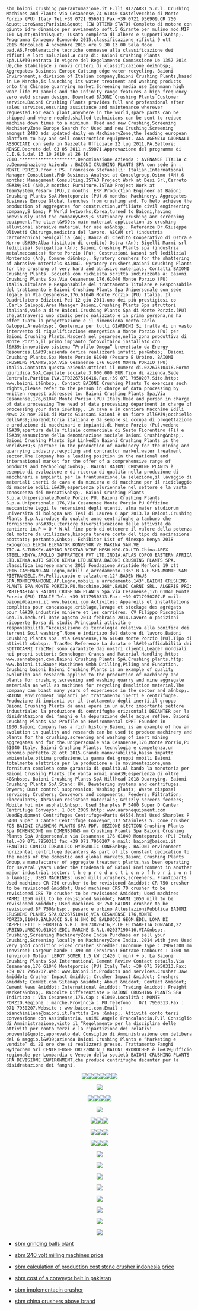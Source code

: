
```
sbm baioni crushing puFrantumazione.it F.lli BIZZARRI S.r.l. Crushing Machines and Plants Via Cesanense,74 61040 Castelvecchio di Monte Porzio (PU) Italy Tel.+39 0721 956011 Fax +39 0721 956909.CR 750 &quot;Loro&amp;Parisini&quot; (IN OTTIMO STATO) Completo di motore con giunto idro dinamico per avviamento soft.5 Girante per mulino mod.MIP 101 &quot;Baioni&quot; (Usata completa di albero e supporti)&nbsp;. Programma Convegno Ecomondo 2015,classificazione rifiuti 9 ott 2015.Mercoledì 4 novembre 2015 ore 9.30 13.00 Sala Noce pad.A6.Problematiche tecniche connesse alla classificazione dei rifiuti e loro soluzioni.A cura di: Baioni Crushing Plants SpA.L&#39;entrata in vigore del Regolamento Commissione Ue 1357 2014 Ue,che stabilisce i nuovi criteri di classificazione dei&nbsp;. Aggregates Business Europe Cutting edge water recycling. Baioni Environment,a division of Italian company,Baioni Crushing Plants,based in Le Marche,is launching its water treatment and washing products onto the Chinese quarrying market.Screening media use Isenmann high wear life PU panels and the Infinity range features a high frequency zero weld screen design. Download BAIONI Crushing Plants Customer service.Baioni Crushing Plants provides full and professional after sales services,ensuring assistance and maintenance wherever requested.For each plant,anywhere in the world,spare parts can be shipped and where needed,skilled technicians can be sent to reduce machine down times to a minimum. Used and new Crushing,Screening MachineryZone Europe Search for Used and new Crushing,Screening amongst 2483 ads updated daily on MachineryZone,the leading european platform to buy and sell construction equipment. AGA AGENZIA GIORNALI ASSOCIATI con sede in Gazzetta Ufficiale 22 lug 2011.PA.Settore: MENSE.Decreto del 03 05 2011 n.59071.Approvazione del programma di C.I.G.S.dal 13 10 2010 al 26 10 2010.*********************.Denominazione Azienda : AVENANCE ITALIA c o.Denominazione Azienda : BAIONI CRUSHING PLANTS SPA con sede in : MONTE PORZIO.Prov : PS. Francesco Stefanelli: Italian,International Manager Consultant,PhD Business Analyst at Consulgroup,Osimo (AN),6 months: Management Consulting.ISTAO Project Work at Desi Srl,Cerreto d&#39;Esi (AN),2 months: Furniture.ISTAO Project Work at TeamSystem,Pesaro (PU),2 months: ERP.Production Engineer at Baioni Crushing Plants SpA,Monteporzio (PU),6 months: Machinery. Aggregates Business Europe Global launches from crushing and. To help achieve the production of aggregates for construction,affiliate civil engineering company,S &amp; P World Networks,Korea,turned to Baioni,having previously used the company&#39;s stationary crushing and screening equipment.The client&#39;s main material application is crushing alluvional abrasive material for use as&nbsp;. Referenze Dr.Giuseppe Olivetti Chirurgo,medicina del lavoro. ASCAM srl (industria cartotecnica) Senigallia (An); Banca di Credito Cooperativo di Ostra e Morro d&#39;Alba (istituto di credito) Ostra (An); Bigelli Marmi srl (edilizia) Senigallia (An); Baioni Crushing Plants spa (industria metalmeccanica) Monte Porzio (Pu); Costruzioni Nasoni srl (edilizia) Monterado (An); Comune di&nbsp;. Gyratory crushers for the shattering of abrasive materials BAIONI. Gyratory crushers,Baioni Crushing Plants for the crushing of very hard and abrasive materials. Contatti BAIONI Crushing Plants .Società con richiesta scritta indirizzata a: Baioni Crushing Plants Spa,Via Cesanense,176,61040 Monte Porzio (PU) Italia.Titolare e Responsabile del trattamento Titolare e Responsabile del trattamento è Baioni Crushing Plants Spa Unipersonale con sede legale in Via Cesanense,176,61040 Monte Porzio (PU) Italia. Il Quadrilatero Edizioni Pei 12 giu 2011.uno dei più prestigiosi co .Carlo Galoppi.Area Manager Baioni.Crushing Plants Spa struttori italiani,vale a dire Baioni.Crushing Plants Spa di Monte Porzio.(PU) che,attraverso uno studio perso nalizzato e in prima persona,ne ha effet tuato la progettazione e il dimensiona mento.Carlo Galoppi,Area&nbsp;. Geotermia per tutti GIARDINI Si tratta di un vasto intervento di riqualificazione energetica a Monte Porzio (Pu) per Baioni Crushing Plants.Nascerà nel pesarese,nella zona produttiva di Monte Porzio,il primo impianto fotovoltaico installato con l&#39;innovativo sistema “Profilo Omega” brevettato da Energy Resources.L&#39;azienda dorica realizzerà infatti per&nbsp;. Baioni Crushing Plants,Spa Monte Porzio 61040 (Pesaro E Urbino. BAIONI CRUSHING PLANTS,SpA.Via Cesanense 176 61040 MONTE PORZIO (PU) Italia.Contatta questa azienda.Ottieni il numero di.02267510416.Forma giuridica.SpA.Capitale sociale.3.000.000 EUR.Tipo di azienda.Sede Centrale.Partita IVA.IT02267510416.Fax.+39 071 7950207.Sito.http: www.baioni.it&nbsp;. Contact BAIONI Crushing Plants To exercise such rights,please refer to the person in charge of data processing by written request addressed to: Baioni Crushing Plants Spa,Via Cesanense,176,61040 Monte Porzio (PU) Italy.Head and person in charge of data processing The head of data processing department in charge of processing your data is&nbsp;. In cava e in cantiere Macchine Edili News 28 nov 2014.di Marco Giussani Baioni è un fiore all&#39;occhiello dell&#39;imprenditoria italiana e da sempre si occupa di progettazione e produzione di macchinari e impianti.di Monte Porzio (Pu),vedono l&#39;apertura della filiale commerciale di Sesto Fiorentino (Fi) e l&#39;assunzione della denominazione sociale Baioni Crushing&nbsp;. Baioni Crushing Plants SpA LinkedIn Baioni Crushing Plants is the world&#39;s partner in the production of machinery for the mining and quarrying industry,recycling and contractor market,water treatment sector.The Company has a leading position in the national and international market for the offer of a comprehensive range of products and technologic&nbsp;. BAIONI BAIONI CRUSHING PLANTS è esempio di evoluzione e di ricerca di qualità nella produzione di macchinari e impianti per la frantumazione,la selezione,il lavaggio di materiali inerti da cava e da miniera e di macchine per il riciclaggio di macerie edili.L&#39;esperienza pluriennale nel settore e la vasta conoscenza dei mercati&nbsp;. Baioni Crushing Plants S.p.a.Unipersonale,Monte Porzio PU. Baioni Crushing Plants S.p.a.Unipersonale 176,Via Cesanense Monte Porzio PU Officine meccaniche Leggi le recensioni degli utenti. alma mater studiorum università di bologna AMS Tesi di Laurea 6 apr 2013.la Baioni.Crushing Plants S.p.A.produce da qualche anno centrifughe a tamburo che forniscono un&#39;ulteriore diversificazione delle attività da cantiere in.P = Q * W.Al fine però di ottenere il valore della potenza del motore da utilizzare,bisogna tenere conto del tipo di macinazione adottato; pertanto,&nbsp;. Exhibitor List of Minexpo Kenya 2018 Expogroup ELKON ELEVATOR KONVEYOR VE MAKINA SAN.VE TIC.A.S.TURKEY.ANPING REDSTAR WIRE MESH MFG.CO.LTD.China.APEX STEEL.KENYA.APOLLO INFFRATECH PVT LTD.INDIA.ATLAS COPCO EASTERN AFRICA LTD.KENYA.AUTO SUECO KENYA LTD.KENYA.BAIONI CRUSHING PLANTS SPA. classifica imprese marche 2015 Fondazione Aristide Merloni 19 ott 2016.CAMERANO.AN.Legno,mobili e arredamento.136°.B.A.G.SPA.MONTE SAN PIETRANGELI.FM.Pelli,cuoio e calzature.12°.BADEN HAUS SPA.MONTEPRANDONE.AP.Legno,mobili e arredamento.143°.BAIONI CRUSHING PLANTS SPA.MONTE PORZIO.PU.Macchine.268°.BALDI CARNI SRL. ALGERIE PRO: PARTENARIATS BAIONI CRUSHING PLANTS Spa.Via Cesanense,176 61040 Monte Porzio (PU) ITALIE Tel: +39 0717950313.Fax: +39 0717950207.E mail: baioni@baioni.it www.baioni.com.Activités: Appareils et installations complètes pour concassage,criblage,lavage et stockage des agrégats pour l&#39;industrie minière et les carrières. CV Filippo Piscaglia Geo.In.Tech.srl Date agosto 2013 febbraio 2014.Lavoro o posizioni ricoperte Borsa di studio.Principali attività e responsabilità.“Acquisizione di tecnologia relativa alla bonifica dei terreni Soil washing”.Nome e indirizzo del datore di lavoro.Baioni Crushing Plants spa. Via Cesanense,176 61040 Monte Porzio (PU).Tipo di attività o&nbsp;. TracMec Referenze La durata e l&#39;affidabilità dei SOTTOCARRI TracMec sono garantite dai nostri clienti,Leader mondiali nei propri settori: Sennebogen Cranes and Material Handling.http: www.sennebogen.com.Baioni Crushing Plants SpA.Crushing plants.http: www.baioni.it.Bauer Maschinen Gmbh Drilling,Piling and Fundation. Crushing baioni Baioni Crushing Plants is an example of quality evolution and research applied to the production of machinery and plants for crushing,screening and washing quarry and mine aggregate materials as well as machines for recycling demolition material.The company can boast many years of experience in the sector and a&nbsp;. BAIONI environment impianti per trattamento inerti e centrifughe. Produzione di impianti per il trattamento degli inerti,il gruppo Baioni Crushing Plants da anni opera in un altro importante settore industriale: la produzione di centrifughe orizzontali DECANTER per la disidratazione dei fanghi e la depurazione delle acque reflue. Baioni Crushing Plants Spa Profile on Environmental XPRT Founded in 1930,Baioni Company has a rich history.Baioni is an example of how an evolution in quality and research can be used to produce machinery and plants for the crushing,screening and washing of inert mining aggregates and for the.Unipersonale via Cesanense,176,Monte Porzio,PU 61040 Italy. Baioni Crushing Plants: tecnologia e competenza,un binomio perfetto 28 ott 2015.Grande manovrabilità,basso impatto ambientale,ottima produzione.La gamma dei gruppi mobili Baioni totalmente elettrica per la produzione e la movimentazione,una fornitura completa come garanzia di qualità.Al bando la monotonia per Baioni Crushing Plants che vanta ormai un&#39;esperienza di oltre 40&nbsp;. Baioni Crushing Plants SpA Hillhead 2018 Quarrying. Baioni Crushing Plants SpA.Stand: H4. Dewatering systems and centrifuges; Dryers; Dust control suppression; Washing plants; Waste disposal services; Crushers; Conveyors and components; Feeders; Filtration; Flocculants; Abrasion resistant materials; Grizzly screens feeders; Mobile hot mix asphalt&nbsp;. Used Sharples P 5400 Super D Canter Centrifuge Conveyor. 1 Oct 2009.http: www.aaronequipment.com UsedEquipment Centrifuges Centrifuge+Parts 64554.html Used Sharples P 5400 Super D Canter Centrifuge Conveyor,317 Stainless S. Cone crusher FCS BAIONI CRUSHING PLANTS SPA PDF. SEZIONE SECTION Crushing Plants Spa DIMENSIONI mm DIMENSIONS mm Crushing Plants Spa Baioni Crushing Plants SpA Unipersonale via Cesanense 176 61040 Monteporzio (PU) Italy tel.+39 071.7950313 fax +39 071.7950207 e mail: baioni@baioni.it FRANTOIO CONICO IDRAULICO HYDRAULIC CONE&nbsp;. BAIONI environment horizontal centrifuge decanters As part of its constant dedication to the needs of the domestic and global markets,Baioni Crushing Plants Group,a manufacturer of aggregate treatment plants,has been operating for several years under the trademark of Baioni Environment in another major industrial sector: t h e p r o d u c t i o n o f h o r i z o n t a l&nbsp;. USED MACHINES: used mills,crushers,screeners… Frantoparts Used machines CR 750 crusher to be revisioned &middot; CR 750 crusher to be revisioned &middot; Used machines CRS 70 crusher to be revisioned.CRS 70 crusher to be revisioned &middot; Used machines FARMI 1050 mill to be revisioned &middot; FARMI 1050 mill to be revisioned &middot; Used machines BP 750 BAIONI crusher to be revisioned.BP 750&nbsp;. pesaro e urbino AttestazioniPubblica BAIONI CRUSHING PLANTS SPA,02267510416,VIA CESANENSE 176,MONTE PORZIO,61040.BALDUCCI G.E N.SNC DI BALDUCCI GEOM.EDIL LOMA DI CAPPELLETTI E FORMICA S.R.L.00673870416,P.LE ELISABETTA GONZAGA,22 URBINO,URBINO,61029.EDIL MARCHE S.R.L.02037190416,VIA&nbsp;. Crushing,Screening MachineryZone India Purchase or sell your Crushing,Screening locally on MachineryZone India..2014 with jaws Used very good condition Fixed crusher shredder.Inconnue Type : 390x1300 mm (environ) Largeur bande : 390 mm (environ) Entraxe tambours : 1300 mm (environ) Moteur LEROY SOMER 1,5 kW (1420 t min) + p. La Baioni Crushing Plants SpA International Cement Review Contact details.Via Cesanense,176 61040 Monteporzio (PU) Italy Tel: +39 071 7950313.Fax: +39 071 7950207.Web: www.baioni.it.Products and services.Crusher Jaw &middot; Crusher Impact &middot; Crusher Impact &middot; Crushers &middot; CemNet.com Sitemap &middot; About &middot; Contact &middot; Cement News &middot; International &middot; Trading &middot; Freight Markets&nbsp;. Raccolte Differenziate » BAIONI CRUSHING PLANTS SPA Indirizzo : Via Cesanense,176.Cap : 61040.Località : MONTE PORZIO.Regione : marche.Provincia : PU.Telefono : 071 7950313.Fax : 071 7950207.Website : www.baioni.com.Email : bianchimilena@baioni.it.Partita Iva :&nbsp;. Attività conto terzi convenzione con Assindustria. uniMC Angelo Francalancia.P.Il Consiglio di Amministrazione,visto il “Regolamento per la disciplina delle attività per conto terzi e la ripartizione dei relativi proventi&quot;,approvato dal Consiglio di Amministrazione con delibera del 6 maggio.l&#39;azienda Baioni Crushing Plants e “Marketing e vendite” di 20 ore che si realizzerà presso. Trattamento Fanghi Hydrochem Srl CENTRIFUGHE ORIZZONTALI BAIONI HYDROCHEM è l&#39;ufficio regionale per Lombardia e Veneto della società BAIONI CRUSHING PLANTS SPA DIVISIONE ENVIRONMENT,che produce centrifughe decanter per la disidratazione dei fanghi. 
```

<div align="center">
  
<a rel="nofollow" href="https://m.shibang-china.com?f=github&k=sbm+baioni+crushing+pu"><img src="https://static.shibang-china.com/en/l.png"></a><img src="https://static.shibang-china.com/en/hw.png"><a rel="nofollow" href="https://m.shibang-china.com/product/?f=github&k=sbm+baioni+crushing+pu"><img src="https://static.shibang-china.com/en/p.png"></a><a rel="nofollow" href="https://m.shibang-china.com/cases/?f=github&k=sbm+baioni+crushing+pu"><img src="https://static.shibang-china.com/en/c.png"></a><a rel="nofollow" href="https://m.shibang-china.com/news/?f=github&k=sbm+baioni+crushing+pu"><img src="https://static.shibang-china.com/en/n.png"></a><a rel="nofollow" href="https://m.shibang-china.com?f=github&k=sbm+baioni+crushing+pu"><img src="https://static.shibang-china.com/en/m.png"></a>

<a rel="nofollow" href="https://m.shibang-china.com/product/?f=github&k=sbm+baioni+crushing+pu"><img src="https://static.shibang-china.com/en/b.jpg"></a>
  
<a rel="nofollow" href="https://m.shibang-china.com/solution-aggregate.html?f=github&k=sbm+baioni+crushing+pu"><img src="https://static.shibang-china.com/en/a.jpg"></a><a rel="nofollow" href="https://m.shibang-china.com/solution-mine.html?f=github&k=sbm+baioni+crushing+pu"><img src="https://static.shibang-china.com/en/m.jpg"></a><a rel="nofollow" href="https://m.shibang-china.com/solution-mill.html?f=github&k=sbm+baioni+crushing+pu"><img src="https://static.shibang-china.com/en/g.jpg"></a><a rel="nofollow" href="https://m.shibang-china.com/solution-epc.html?f=github&k=sbm+baioni+crushing+pu"><img src="https://static.shibang-china.com/en/e.jpg"></a>

<a rel="nofollow" href="https://m.shibang-china.com/product/?f=github&k=sbm+baioni+crushing+pu"><img src="https://static.shibang-china.com/en/a-p.png"></a>

<a rel="nofollow" href="https://m.shibang-china.com/product/crusher/c6x.html?f=github&k=sbm+baioni+crushing+pu"><img src="https://static.shibang-china.com/en/j.jpg"></a><a rel="nofollow" href="https://m.shibang-china.com/product/crusher/ci5x.html?f=github&k=sbm+baioni+crushing+pu"><img src="https://static.shibang-china.com/en/i.jpg"></a><a rel="nofollow" href="https://m.shibang-china.com/product/crusher/hst.html?f=github&k=sbm+baioni+crushing+pu"><img src="https://static.shibang-china.com/en/c.jpg"></a>

<a rel="nofollow" href="https://m.shibang-china.com/product/mill/mtw.html?f=github&k=sbm+baioni+crushing+pu"><img src="https://static.shibang-china.com/en/mtw.jpg"></a><a rel="nofollow" href="https://m.shibang-china.com/product/mill/scm.html?f=github&k=sbm+baioni+crushing+pu"><img src="https://static.shibang-china.com/en/scm.jpg"></a><a rel="nofollow" href="https://m.shibang-china.com/product/mill/lm.html?f=github&k=sbm+baioni+crushing+pu"><img src="https://static.shibang-china.com/en/lm.jpg"></a>

<a rel="nofollow" href="https://m.shibang-china.com/product/sand/vsi6x.html?f=github&k=sbm+baioni+crushing+pu"><img src="https://static.shibang-china.com/en/6x.jpg"></a><a rel="nofollow" href="https://m.shibang-china.com/product/sand/vu.html?f=github&k=sbm+baioni+crushing+pu"><img src="https://static.shibang-china.com/en/vu.jpg"></a><a rel="nofollow" href="https://m.shibang-china.com/product/mobile/klun.html?f=github&k=sbm+baioni+crushing+pu"><img src="https://static.shibang-china.com/en/k.jpg"></a>

<a rel="nofollow" href="https://m.shibang-china.com/cases/?f=github&k=sbm+baioni+crushing+pu"><img src="https://static.shibang-china.com/en/case.png"></a>

<a rel="nofollow" href="https://m.shibang-china.com/cases/aggregate/202.html?f=github&k=sbm+baioni+crushing+pu"><img src="https://static.shibang-china.com/en/c-1.jpg"></a>

<a rel="nofollow" href="https://m.shibang-china.com/cases/aggregate/203.html?f=github&k=sbm+baioni+crushing+pu"><img src="https://static.shibang-china.com/en/c-2.jpg"></a>

<a rel="nofollow" href="https://m.shibang-china.com/cases/mill/123.html?f=github&k=sbm+baioni+crushing+pu"><img src="https://static.shibang-china.com/en/c-3.jpg"></a>

<a rel="nofollow" href="https://m.shibang-china.com/contact_us.html?f=github&k=sbm+baioni+crushing+pu"><img src="https://static.shibang-china.com/en/contact.png"></a>

<a rel="nofollow" href="https://swt.shibang-china.com/?f=github&k=sbm+baioni+crushing+pu"><img src="https://static.shibang-china.com/en/chat.png"></a>

<a rel="nofollow" href="https://whatsapp.shibangsoft.com/WhatsApp.php?f=github&k=sbm+baioni+crushing+pu"><img src="https://static.shibang-china.com/en/whatsapp.png"></a>

<a rel="nofollow" href="https://m.shibang-china.com/?f=github&k=sbm+baioni+crushing+pu"><img src="https://static.shibang-china.com/en/website.png"></a>

</div>


* [sbm grinding balls plant](sbm%20grinding%20balls%20plant.md)

* [sbm 240 volt milling machines price](sbm%20240%20volt%20milling%20machines%20price.md)

* [sbm calculation of production cost stone crusher indonesia price](sbm%20calculation%20of%20production%20cost%20stone%20crusher%20indonesia%20price.md)

* [sbm cost of a conveyor belt in pakistan](sbm%20cost%20of%20a%20conveyor%20belt%20in%20pakistan.md)

* [sbm implementacin crusher](sbm%20implementacin%20crusher.md)

* [sbm china crushers above brand](sbm%20china%20crushers%20above%20brand.md)